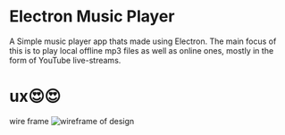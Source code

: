 # Electron Music Player
A Simple music player app thats made using Electron. The main focus of this is to play local offline mp3 files as well as online ones, mostly in the form of YouTube live-streams.

# ux😍😍
wire frame
![wireframe of design](https://i.imgur.com/yGd3MGu.png)